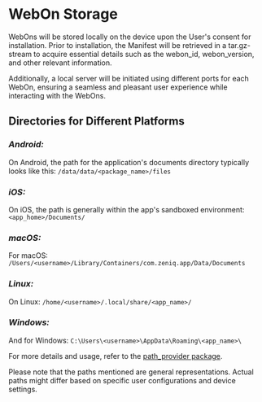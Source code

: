 # WebOn Storage

WebOns will be stored locally on the device upon the User's consent for installation. 
Prior to installation, the Manifest will be retrieved in a tar.gz-stream to acquire essential details such as the webon_id, webon_version, and other relevant information.

Additionally, a local server will be initiated using different ports for each WebOn, ensuring a seamless and pleasant user experience while interacting with the WebOns.

## Directories for Different Platforms

### *Android:*
On Android, the path for the application's documents directory typically looks like this:
`/data/data/<package_name>/files`

### *iOS:*
On iOS, the path is generally within the app's sandboxed environment:
`<app_home>/Documents/`

### *macOS:*
For macOS:
`/Users/<username>/Library/Containers/com.zeniq.app/Data/Documents`

### *Linux:*
On Linux:
`/home/<username>/.local/share/<app_name>/`

### *Windows:*
And for Windows:
`C:\Users\<username>\AppData\Roaming\<app_name>\`

For more details and usage, refer to the [path_provider package](https://pub.dev/packages/path_provider).

Please note that the paths mentioned are general representations. 
Actual paths might differ based on specific user configurations and device settings.
